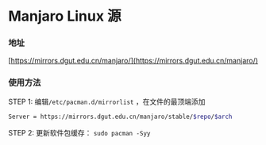 # Manjaro Linux 源

### 地址

[https://mirrors.dgut.edu.cn/manjaro/](https://mirrors.dgut.edu.cn/manjaro/)

### 使用方法

STEP 1: 编辑`/etc/pacman.d/mirrorlist` ，在文件的最顶端添加

```bash
Server = https://mirrors.dgut.edu.cn/manjaro/stable/$repo/$arch
```

STEP 2: 更新软件包缓存： `sudo pacman -Syy`

